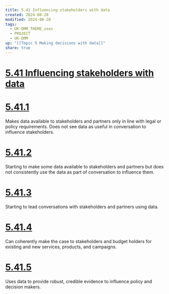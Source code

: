 ```yaml
---
title: 5.41 Influencing stakeholders with data
created: 2024-08-28
modified: 2024-08-28
tags:
  - UK-DMM_THEME_uses
  - PROJECT
  - UK-DMM
up: "[[Topic 5 Making decisions with data]]"
share: true
---
```

# [5.41 Influencing stakeholders with data](5.41%20Influencing%20stakeholders%20with%20data.md)
# [5.41.1](5.41.1.md)

Makes data available to stakeholders and partners only in line with legal or policy requirements. Does not see data as useful in conversation to influence stakeholders.

# [5.41.2](5.41.2.md)

Starting to make some data available to stakeholders and partners but does not consistently use the data as part of conversation to influence them.

# [5.41.3](5.41.3.md)

Starting to lead conversations with stakeholders and partners using data.

# [5.41.4](5.41.4.md)

Can coherently make the case to stakeholders and budget holders for existing and new services, products, and campaigns.

# [5.41.5](5.41.5.md)

Uses data to provide robust, credible evidence to influence policy and decision makers.
